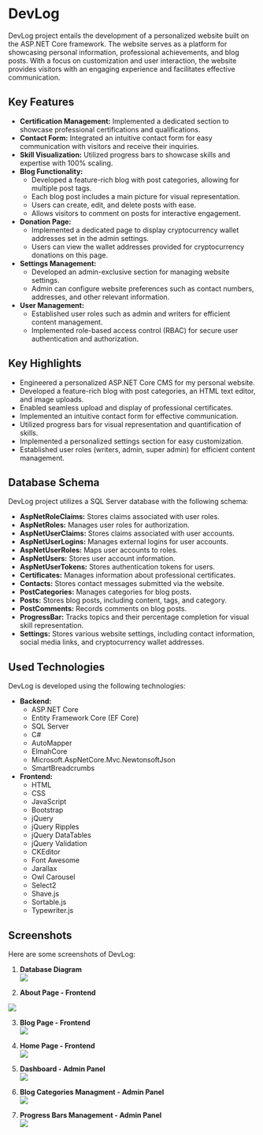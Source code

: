 # DevLog

DevLog project entails the development of a personalized website built on the ASP.NET Core framework. The website serves as a platform for showcasing personal information, professional achievements, and blog posts. With a focus on customization and user interaction, the website provides visitors with an engaging experience and facilitates effective communication.

## Key Features

- **Certification Management:** Implemented a dedicated section to showcase professional certifications and qualifications.
- **Contact Form:** Integrated an intuitive contact form for easy communication with visitors and receive their inquiries.
- **Skill Visualization:** Utilized progress bars to showcase skills and expertise with 100% scaling.
- **Blog Functionality:** 
   - Developed a feature-rich blog with post categories, allowing for multiple post tags.
   - Each blog post includes a main picture for visual representation.
   - Users can create, edit, and delete posts with ease.
   - Allows visitors to comment on posts for interactive engagement.
- **Donation Page:**
   - Implemented a dedicated page to display cryptocurrency wallet addresses set in the admin settings.
   - Users can view the wallet addresses provided for cryptocurrency donations on this page.
- **Settings Management:**
   - Developed an admin-exclusive section for managing website settings.
   - Admin can configure website preferences such as contact numbers, addresses, and other relevant information.
- **User Management:**
   - Established user roles such as admin and writers for efficient content management.
   - Implemented role-based access control (RBAC) for secure user authentication and authorization.

## Key Highlights

- Engineered a personalized ASP.NET Core CMS for my personal website.
- Developed a feature-rich blog with post categories, an HTML text editor, and image uploads.
- Enabled seamless upload and display of professional certificates.
- Implemented an intuitive contact form for effective communication.
- Utilized progress bars for visual representation and quantification of skills.
- Implemented a personalized settings section for easy customization.
- Established user roles (writers, admin, super admin) for efficient content management.

## Database Schema

DevLog project utilizes a SQL Server database with the following schema:

- **AspNetRoleClaims:** Stores claims associated with user roles.
- **AspNetRoles:** Manages user roles for authorization.
- **AspNetUserClaims:** Stores claims associated with user accounts.
- **AspNetUserLogins:** Manages external logins for user accounts.
- **AspNetUserRoles:** Maps user accounts to roles.
- **AspNetUsers:** Stores user account information.
- **AspNetUserTokens:** Stores authentication tokens for users.
- **Certificates:** Manages information about professional certificates.
- **Contacts:** Stores contact messages submitted via the website.
- **PostCategories:** Manages categories for blog posts.
- **Posts:** Stores blog posts, including content, tags, and category.
- **PostComments:** Records comments on blog posts.
- **ProgressBar:** Tracks topics and their percentage completion for visual skill representation.
- **Settings:** Stores various website settings, including contact information, social media links, and cryptocurrency wallet addresses.

## Used Technologies

DevLog is developed using the following technologies:

- **Backend:**
   - ASP.NET Core
   - Entity Framework Core (EF Core)
   - SQL Server
   - C#
   - AutoMapper
   - ElmahCore
   - Microsoft.AspNetCore.Mvc.NewtonsoftJson
   - SmartBreadcrumbs
- **Frontend:**
   - HTML
   - CSS
   - JavaScript
   - Bootstrap
   - jQuery
   - jQuery Ripples
   - jQuery DataTables
   - jQuery Validation
   - CKEditor
   - Font Awesome
   - Jarallax
   - Owl Carousel
   - Select2
   - Shave.js
   - Sortable.js
   - Typewriter.js

## Screenshots

Here are some screenshots of DevLog:

1. **Database Diagram**<br/>
   <img src="screenshots/db-diagram.png"/>

2. **About Page - Frontend**<br/>
  <img src="screenshots/front-about.png"/>

3. **Blog Page - Frontend**<br/>
   <img src="screenshots/front-blog.png"/>

4. **Home Page - Frontend**<br/>
   <img src="screenshots/front-home.png"/>
   
5. **Dashboard - Admin Panel**<br/>
   <img src="screenshots/panel-dashboard.png"/>

6. **Blog Categories Managment - Admin Panel**<br/>
   <img src="screenshots/panel-categories.png"/>

7. **Progress Bars Management - Admin Panel**<br/>
   <img src="screenshots/panel-progresses.png"/>
